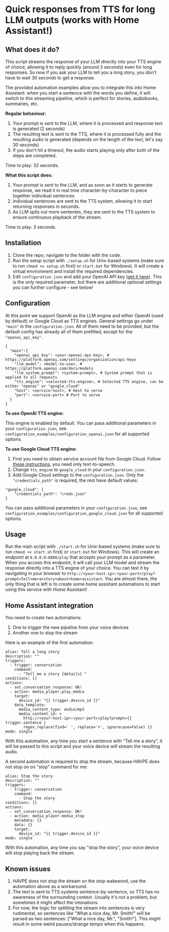 # Quick responses from TTS for long LLM outputs (works with Home Assistant!)

## What does it do?

This script streams the response of your LLM directly into your TTS engine of choice, allowing it to reply quickly (around 3 seconds) even for long responses. So now if you ask your LLM to tell you a long story, you don't have to wait 30 seconds to get a response.

The provided automation examples allow you to integrate this into Home Assistant: when you start a sentence with the words you define, it will switch to this streaming pipeline, which is perfect for stories, audiobooks, summaries, etc.

**Regular behaviour:**
1. Your prompt is sent to the LLM, where it is processed and response text is generated (2 seconds)
2. The resulting text is sent to the TTS, where it is processed fully and the resulting audio is generated (depends on the length of the text, let's say 30 seconds)
3. If you don't hit a timeout, the audio starts playing only after both of the steps are completed.

Time to play: 32 seconds.

**What this script does:**
1. Your prompt is sent to the LLM, and as soon as it starts to generate response, we read it in real time character-by-character to piece together individual sentences.
2. Individual sentences are sent to the TTS system, allowing it to start returning responses in seconds.
3. As LLM spits out more sententes, they are sent to the TTS system to ensure continuous playback of the stream.

Time to play: 3 seconds.

## Installation

1. Clone the repo, navigate to the folder with the code.
2. Run the setup script with `./setup.sh` for Unix-based systems (make sure to run `chmod +x setup.sh` first) or `start.bat` for Windows). It will create a virtual environment and install the required dependencies.
3. Edit `configuration.json` and add your OpenAI API key ([get it here](https://platform.openai.com/settings/organization/api-keys)). This is the only required parameter, but there are additional optional settings you can further configure - see below!

## Configuration

At this point we support OpenAI as the LLM engine and either OpenAI (used by default) or Google Cloud as TTS engines.
General settings go under `"main"` in the `configuration.json`. All of them need to be provided, but the default config has already all of them prefilled, except for the `"openai_api_key"`.
```
{
  "main":{
    "openai_api_key": <your-openai-api-key>, # https://platform.openai.com/settings/organization/api-keys
    "llm_model": <model-to-use>, # https://platform.openai.com/docs/models
    "llm_system_prompt": <system-prompt>, # System prompt that is applied to all requests
    "tts_engine": <selected-tts-engine>, # Selected TTS engine, can be either "openai" or "google_cloud"
    "host": <service-host>, # Host to serve 
    "port": <service-port> # Port to serve
  }
}
```

**To use OpenAI TTS engine:**

This engine is enabled by default. You can pass additional parameters in your `configuration.json`, see `configuration_examples/configuration_openai.json` for all supported options.

**To use Google Cloud TTS engine:**
1. First you need to obtain service account file from Google Cloud. Follow [these instructions](https://www.home-assistant.io/integrations/google_cloud/#obtaining-service-account-file), you need only text-to-speech.
2. Change `tts_engine` to `google_cloud` in your `configuration.json`.
3. Add Google Cloud settings to the `configuration.json`. Only the `"credentials_path"` is required, the rest have default values:
```
"google_cloud": {
    "credentials_path": "creds.json"
}
```
You can pass additional parameters in your `configuration.json`, see `configuration_examples/configuration_google_cloud.json` for all supported options.

## Usage
Run the main script with `./start.sh` for Unix-based systems (make sure to run `chmod +x start.sh` first) or `start.bat` for Windows). This will create an endpoint at `0.0.0.0:8888/play` that accepts your prompt as a parameter. When you access this endpoint, it will call your LLM model and stream the response directly into a TTS engine of your choice. You can test it by navigating in your browser to `http://<your-host-ip>:<your-port>/play?prompt=Tell+me+a+story+about+home+assistant`. You are almost there, the only thing that is left is to create some home assistant automations to start using this service with Home Assistant!

## Home Assistant integration
You need to create two automations:
1. One to trigger the new pipeline from your voice devices
2. Another one to stop the stream

Here is an example of the first automation:
```
alias: Tell a long story
description: ""
triggers:
  - trigger: conversation
    command:
      - "Tell me a story {details} "
conditions: []
actions:
  - set_conversation_response: OK!
  - action: media_player.play_media
    target:
      device_id: "{{ trigger.device_id }}"
    data_template:
      media_content_type: audio/mp3
      media_content_id: >
        http://<your-host-ip>:<your-port>/play?prompt={{ trigger.sentence |
        regex_replace(find=' ', replace='+', ignorecase=False) }}
mode: single
```
With this automation, any time you start a sentence with "Tell me a story", it will be passed to this script and your voice device will stream the resulting audio.

A second automation is required to stop the stream, because HAVPE does not stop on on "stop" command for me:
```
alias: Stop the story
description: ""
triggers:
  - trigger: conversation
    command:
      - Stop the story
conditions: []
actions:
  - set_conversation_response: OK!
  - action: media_player.media_stop
    metadata: {}
    data: {}
    target:
      device_id: "{{ trigger.device_id }}"
mode: single
```
With this automation, any time you say "stop the story", your voice device will stop playing back the stream.

## Known issues
1. HAVPE does not stop the stream on the stop wakeword, use the automation above as a workaround.
2. The text is sent to TTS systems sentence-by-sentence, so TTS has no awareness of the surrounding context. Usually it's not a problem, but sometimes it might affect the intonations.
3. For now, the logic for splitting the stream into sentences is very rudimental, so sentences like "What a nice day, Mr. Smith!" will be parsed as two sentences: ["What a nice day, Mr.", "Smith!"]. This might result in some weird pauses/strange tempo when this happens.

